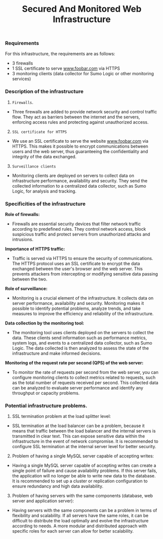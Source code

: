 # <p align="center"> Secured And Monitored Web Infrastructure</p>
<img src="" widht="100%">

### Requirements

For this infrastructure, the requirements are as follows:

- 3 firewalls
- 1 SSL certificate to serve www.foobar.com via HTTPS
- 3 monitoring clients (data collector for Sumo Logic or other monitoring services)

### Description of the infrastructure

1. `Firewalls`.

- Three firewalls are added to provide network security and control traffic flow.
They act as barriers between the internet and the servers, enforcing access rules and protecting against unauthorized access.

2. `SSL certificate for HTTPS`

- We use an SSL certificate to serve the website www.foobar.com via HTTPS. This makes it possible to encrypt communications between users and the web server, thus guaranteeing the confidentiality and integrity of the data exchanged.

3. `Surveillance clients`

- Monitoring clients are deployed on servers to collect data on infrastructure performance, availability and security. They send the collected information to a centralized data collector, such as Sumo Logic, for analysis and tracking.

### Specificities of the infrastructure

**Role of firewalls:**

  - Firewalls are essential security devices that filter network traffic according to predefined rules. They control network access, block suspicious traffic and protect servers from unauthorized attacks and intrusions.

**Importance of HTTPS traffic:**

  - Traffic is served via HTTPS to ensure the security of communications. The HTTPS protocol uses an SSL certificate to encrypt the data exchanged between the user's browser and the web server. This prevents attackers from intercepting or modifying sensitive data passing between the two.

**Role of surveillance:**

  - Monitoring is a crucial element of the infrastructure. It collects data on server performance, availability and security. Monitoring makes it possible to identify potential problems, analyze trends, and take measures to improve the efficiency and reliability of the infrastructure.

**Data collection by the monitoring tool:**

  - The monitoring tool uses clients deployed on the servers to collect the data. These clients send information such as performance metrics, system logs, and events to a centralized data collector, such as Sumo Logic. The data collected is then analyzed to assess the state of the infrastructure and make informed decisions.

**Monitoring of the request rate per second (QPS) of the web server:**

  - To monitor the rate of requests per second from the web server, you can configure monitoring clients to collect metrics related to requests, such as the total number of requests received per second. This collected data can be analyzed to evaluate server performance and identify any throughput or capacity problems.

### Potential infrastructure problems.

1. SSL termination problem at the load splitter level:

  - SSL termination at the load balancer can be a problem, because it means that traffic between the load balancer and the internal servers is transmitted in clear text. This can expose sensitive data within the infrastructure in the event of network compromise. It is recommended to configure SSL termination at the internal server level for better security.

2. Problem of having a single MySQL server capable of accepting writes:

  - Having a single MySQL server capable of accepting writes can create a single point of failure and cause availability problems. If this server fails, the application will no longer be able to write new data to the database. It is recommended to set up a cluster or replication configuration to ensure redundancy and high data availability.

3. Problem of having servers with the same components (database, web server and application server):

  - Having servers with the same components can be a problem in terms of flexibility and scalability. If all servers have the same roles, it can be difficult to distribute the load optimally and evolve the infrastructure according to needs. A more modular and distributed approach with specific roles for each server can allow for better scalability.
